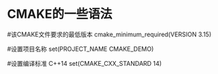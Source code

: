 # CMAKE的一些语法

#该CMAKE文件要求的最低版本
cmake_minimum_required(VERSION 3.15)

#设置项目名称
set(PROJECT_NAME CMAKE_DEMO)

#设置编译标准 C++14
set(CMAKE_CXX_STANDARD 14)







